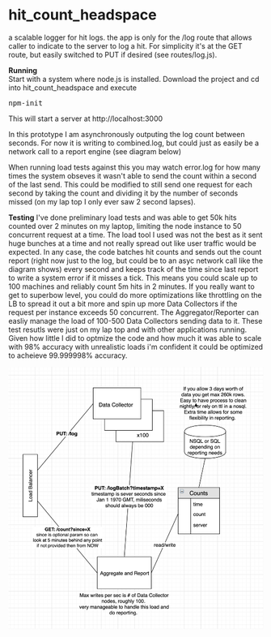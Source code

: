 # hit_count_headspace
a scalable logger for hit logs. the app is only for the /log route that allows caller to indicate to the server to log a hit. For simplicity it's at the GET route, but easily switched to PUT if desired (see routes/log.js). 

<b>Running</b><br>
Start with a system where node.js is installed. Download the project and cd into hit_count_headspace and execute

<pre>npm-init</pre>

This will start a server at http://localhost:3000 <br>

In this prototype I am asynchronously outputing the log count between seconds. For now it is writing to combined.log, but could just as easily be a network call to a report engine (see diagram below) <br>

When running load tests against this you may watch error.log for how many times the system obseves it wasn't able to send the count within a second of the last send. This could be modified to still send one request for each second by taking the count and dividing it by the number of seconds missed (on my lap top I only ever saw 2 second lapses). <p>


<b>Testing</b> I've done preliminary load tests and was able to get 50k hits counted over 2 minutes on my laptop, limiting the node instance to 50 concurrent request at a time. The load tool I used was not the best as it sent huge bunches at a time and not really spread out like user traffic would be expected. In any case, the code batches hit counts and sends out the count report (right now just to the log, but could be to an asyc network call like the diagram shows) every second and keeps track of the time since last report to write a system error if it misses a tick. This means you could scale up to 100 machines and reliably count 5m hits in 2 minutes. If you really want to get to superbow level, you could do more optimizations like throttling on the LB to spread it out a bit more and spin up more Data Collectors if the request per instance exceeds 50 concurrent. The Aggregator/Reporter can easliy manage the load of 100-500 Data Collectors sending data to it. These test resutls were just on my lap top and with other applications running. Given how little I did to optmize the code and how much it was able to scale with 98% accuracy with unrealistic loads i'm confident it could be optimized to acheieve 99.999998% accuracy. 


![System Diagram](/Screen%20Shot%202019-05-08%20at%206.50.32%20PM.png)
